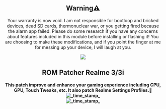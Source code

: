 <h2 align="center">Warning⚠️</h1>
<div align="center">Your warranty is now void.
I am not responsible for bootloop and bricked devices, dead SD cards, thermonuclear war, or you getting fired because the alarm app failed. Please do some research if you have any concerns about features included in this module before installing or flashing it! You are choosing to make these modifications, and if you point the finger at me for messing up your device, I will laugh at you.
  <strong>
</div>
<p align="center">
<img src="https://raw.githubusercontent.com/AkasTKzume69/ROM-Patcher-Realme-3-3i/blob/LineageOS-Fan-Edition-Isobar-11.69-20220317/assets/ROMPatcher.png" />
</p>
</div>
<h2 align="center">ROM Patcher Realme 3/3i</h1>
<div align="center">
  <strong>This patch improve and enhance your gaming experience including CPU, GPU, Touch Tweaks, etc. It also patch Realme Settings Profiles.🙂
</div>
<div align="center">
<img src="https://img.shields.io/badge/Last Updated-December 24, 2022-blue.svg?longCache=true&style=For-The-Badge"
      alt="_time_stamp_" />
<div>
<img src="https://img.shields.io/badge/Minimum Magisk Version-23-red.svg?longCache=true&style=For-The-Badge"
      alt="_time_stamp_" />
</div>
